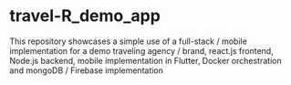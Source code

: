 # travel-R_demo_app
This repository showcases a simple use of a full-stack / mobile implementation for a demo traveling agency / brand, react.js frontend, Node.js backend, mobile implementation in Flutter, Docker orchestration and mongoDB / Firebase implementation
